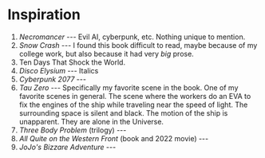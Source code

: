 # Inspiration

1. *Necromancer* --- Evil AI, cyberpunk, etc. Nothing unique to mention.
2. *Snow Crash* --- I found this book difficult to read, maybe because of my college
   work, but also because it had very *big* prose.
3. Ten Days That Shock the World.
4. *Disco Elysium* --- Italics
5. *Cyberpunk 2077* ---
6. *Tau Zero* --- Specifically my favorite scene in the book. One of my favorite
   scenes in general. The scene where the workers do an EVA to fix the engines
   of the ship while traveling near the speed of light. The surrounding space is
   silent and black. The motion of the ship is unapparent. They are alone in the
   Universe.
7. *Three Body Problem* (trilogy) ---
8. *All Quite on the Western Front* (book and 2022 movie) ---
9. *JoJo's Bizzare Adventure* ---







